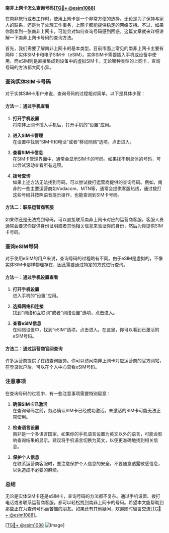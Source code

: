 **南非上网卡怎么查询号码[[TG💪+ @esim1088](https://t.me/s/esim1088)]**

在南非旅行或者工作时，使用上网卡是一个非常方便的选择。无论是为了保持与家人的联系，还是为了处理工作事务，上网卡都能提供稳定的网络支持。不过，如果你刚拿到一张南非上网卡，可能会对如何查询号码感到困惑。这篇文章就来详细讲解一下南非上网卡号码的查询方法。

首先，我们需要了解南非上网卡的基本类型。目前市面上常见的南非上网卡主要有两种：实体SIM卡和电子SIM卡（eSIM）。实体SIM卡需要插入手机或设备中使用，而eSIM则是直接集成到设备中的虚拟SIM卡。无论哪种类型的上网卡，查询号码的方法都大同小异。

### 查询实体SIM卡号码

对于实体SIM卡用户来说，查询号码的过程相对简单。以下是具体步骤：

#### 方法一：通过手机查看

1. **打开手机设置**  
   将南非上网卡插入手机后，打开手机的“设置”应用。
   
2. **进入SIM卡管理**  
   在设置中找到“SIM卡和电话”或者“移动网络”选项，点击进入。

3. **查看SIM卡信息**  
   在SIM卡管理界面中，通常会显示SIM卡的号码。如果找不到具体的号码，可以尝试滚动查看所有选项。

4. **拨号查询**  
   如果上述方法无法找到号码，可以尝试拨打运营商提供的查询号码。例如，南非的一些主要运营商如Vodacom、MTN等，通常会提供客服热线，通过拨打这些号码并按照语音提示操作，也能查询到SIM卡号码。

#### 方法二：联系运营商客服

如果你还是无法找到号码，可以直接联系南非上网卡对应的运营商客服。客服人员通常会要求你提供身份证明或者其他相关信息来验证你的身份，然后为你提供SIM卡号码。

### 查询eSIM号码

对于使用eSIM的用户来说，查询号码的过程略有不同。由于eSIM是虚拟的，不像实体SIM卡那样物理存在，因此需要通过特定的方式进行查询。

#### 方法一：通过手机设置查看

1. **打开手机设置**  
   进入手机的“设置”应用。

2. **选择网络和连接**  
   找到“网络和互联网”或者“网络设置”选项，点击进入。

3. **查看eSIM信息**  
   在网络设置中，找到“eSIM”选项，点击进入。在这里，你可以看到已激活的eSIM号码。

#### 方法二：通过运营商官网查询

许多运营商提供了在线查询服务。你可以访问南非上网卡对应运营商的官方网站，在登录账户后，可以在个人中心查看eSIM号码。

### 注意事项

在查询号码的过程中，有一些注意事项需要特别留意：

1. **确保SIM卡已激活**  
   在查询号码之前，务必确认SIM卡已经成功激活。未激活的SIM卡可能无法正常使用。

2. **检查语言设置**  
   南非是一个多语言国家，如果你的手机语言设置为英文以外的语言，可能会影响查询结果的显示。建议将手机语言切换为英文，以便更准确地找到相关信息。

3. **保护个人信息**  
   在联系运营商客服时，要注意保护个人信息的安全。不要随意透露敏感信息，以免造成不必要的麻烦。

### 总结

无论是实体SIM卡还是eSIM卡，查询号码的方法都不复杂。通过手机设置、拨打电话或者联系运营商客服，都可以轻松找到南非上网卡的号码。希望本文能帮助到那些正在为查询号码而苦恼的朋友。如果还有其他疑问，欢迎随时留言交流[[TG💪+ @esim1088](https://t.me/s/esim1088)]。

[[TG💪+ @esim1088](https://t.me/s/esim1088) ![Image](https://i.postimg.cc/4NQfJmqS/Snipaste-2025-05-13-00-14-12.png)]